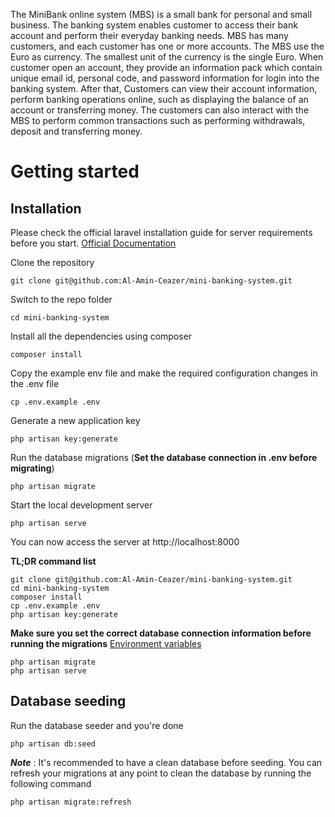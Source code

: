 The MiniBank online system (MBS) is a small bank for personal and small business. The banking
system enables customer to access their bank account and perform their everyday banking needs.
MBS has many customers, and each customer has one or more accounts. The MBS use the Euro as
currency. The smallest unit of the currency is the single Euro.
When customer open an account, they provide an information pack which contain unique email id,
personal code, and password information for login into the banking system. After that, Customers
can view their account information, perform banking operations online, such as displaying the
balance of an account or transferring money. The customers can also interact with the MBS to
perform common transactions such as performing withdrawals, deposit and transferring money.

# Getting started

## Installation

Please check the official laravel installation guide for server requirements before you start. [Official Documentation](https://laravel.com/docs/5.4/installation#installation)


Clone the repository

    git clone git@github.com:Al-Amin-Ceazer/mini-banking-system.git

Switch to the repo folder

    cd mini-banking-system

Install all the dependencies using composer

    composer install

Copy the example env file and make the required configuration changes in the .env file

    cp .env.example .env

Generate a new application key

    php artisan key:generate

Run the database migrations (**Set the database connection in .env before migrating**)

    php artisan migrate

Start the local development server

    php artisan serve

You can now access the server at http://localhost:8000

**TL;DR command list**

    git clone git@github.com:Al-Amin-Ceazer/mini-banking-system.git
    cd mini-banking-system
    composer install
    cp .env.example .env
    php artisan key:generate
    
**Make sure you set the correct database connection information before running the migrations** [Environment variables](#environment-variables)

    php artisan migrate
    php artisan serve

## Database seeding

Run the database seeder and you're done

    php artisan db:seed

***Note*** : It's recommended to have a clean database before seeding. You can refresh your migrations at any point to clean the database by running the following command

    php artisan migrate:refresh
